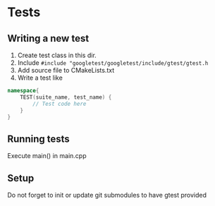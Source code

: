 # Tests

## Writing a new test
1. Create test class in this dir. 
2. Include `#include "googletest/googletest/include/gtest/gtest.h`
3. Add source file to CMakeLists.txt
4. Write a test like 
```cpp
namespace{
    TEST(suite_name, test_name) {
        // Test code here
    }
}
```


## Running tests
Execute main() in main.cpp

## Setup
Do not forget to init or update git submodules to have gtest provided
